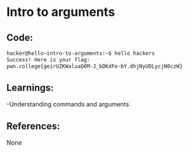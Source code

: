 # Intro to arguments
## Code:
```bash
hacker@hello~intro-to-arguments:~$ hello hackers
Success! Here is your flag:
pwn.college{geirUZKWaluaQ0M-J_bDKdFe-bY.dhjNyUDLycjN0czW}
```
## Learnings:
-Understanding commands and arguments

## References:
None

